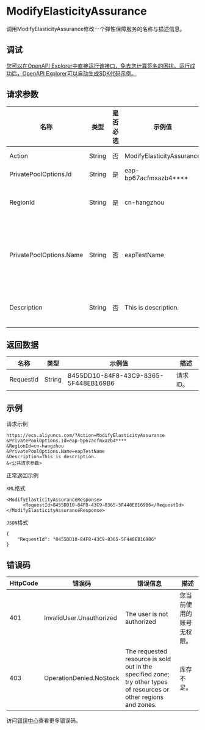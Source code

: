 # ModifyElasticityAssurance

调用ModifyElasticityAssurance修改一个弹性保障服务的名称与描述信息。

## 调试

[您可以在OpenAPI Explorer中直接运行该接口，免去您计算签名的困扰。运行成功后，OpenAPI Explorer可以自动生成SDK代码示例。](https://api.aliyun.com/#product=Ecs&api=ModifyElasticityAssurance&type=RPC&version=2014-05-26)

## 请求参数

|名称|类型|是否必选|示例值|描述|
|--|--|----|---|--|
|Action|String|否|ModifyElasticityAssurance|系统规定参数。取值：ModifyElasticityAssurance |
|PrivatePoolOptions.Id|String|是|eap-bp67acfmxazb4\*\*\*\*|弹性保障服务ID。 |
|RegionId|String|是|cn-hangzhou|弹性保障服务所属地域ID。您可以调用[DescribeRegions](~~25609~~)查看最新的阿里云地域列表。 |
|PrivatePoolOptions.Name|String|否|eapTestName|弹性保障服务的名称。长度为2~128个英文或中文字符。必须以大小写字母或中文开头，不能以http://和https://开头。可以包含数字、半角冒号（:）、下划线（\_）或者连字符（-）。 |
|Description|String|否|This is description.|弹性保障服务的描述信息。长度为2~256个英文或中文字符，不能以`http://`和`https://`开头。 |

## 返回数据

|名称|类型|示例值|描述|
|--|--|---|--|
|RequestId|String|8455DD10-84F8-43C9-8365-5F448EB169B6|请求ID。 |

## 示例

请求示例

```
https://ecs.aliyuncs.com/?Action=ModifyElasticityAssurance
&PrivatePoolOptions.Id=eap-bp67acfmxazb4****
&RegionId=cn-hangzhou
&PrivatePoolOptions.Name=eapTestName
&Description=This is description.
&<公共请求参数>
```

正常返回示例

`XML`格式

```
<ModifyElasticityAssuranceResponse>
      <RequestId>8455DD10-84F8-43C9-8365-5F448EB169B6</RequestId>
</ModifyElasticityAssuranceResponse>
```

`JSON`格式

```
{
	"RequestId": "8455DD10-84F8-43C9-8365-5F448EB169B6"
}
```

## 错误码

|HttpCode|错误码|错误信息|描述|
|--------|---|----|--|
|401|InvalidUser.Unauthorized|The user is not authorized|您当前使用的账号无权限。|
|403|OperationDenied.NoStock|The requested resource is sold out in the specified zone; try other types of resources or other regions and zones.|库存不足。|

访问[错误中心](https://error-center.aliyun.com/status/product/Ecs)查看更多错误码。

